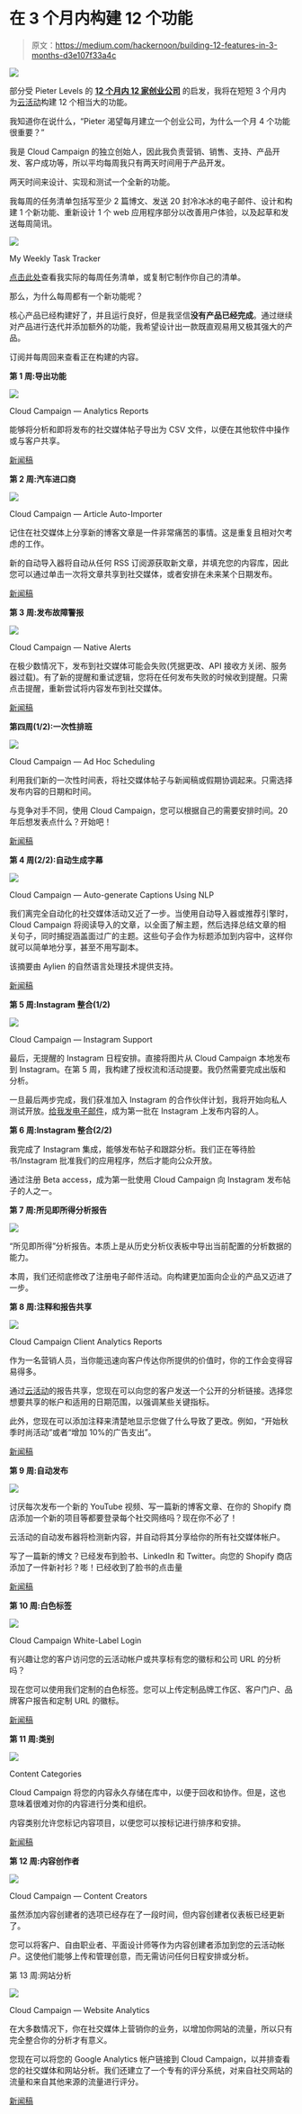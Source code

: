 # 在 3 个月内构建 12 个功能

> 原文：<https://medium.com/hackernoon/building-12-features-in-3-months-d3e107f33a4c>

![](img/60ebd6a1527bd88a90fe806ad7210ee1.png)

部分受 Pieter Levels 的 [**12 个月内 12 家创业公司**](https://levels.io/12-startups-12-months/) 的启发，我将在短短 3 个月内为[云活动](https://cloudcampaign.io)构建 12 个相当大的功能。

我知道你在说什么，“Pieter 渴望每月建立一个创业公司，为什么一个月 4 个功能很重要？”

我是 Cloud Campaign 的独立创始人，因此我负责营销、销售、支持、产品开发、客户成功等，所以平均每周我只有两天时间用于产品开发。

两天时间来设计、实现和测试一个全新的功能。

我每周的任务清单包括写至少 2 篇博文、发送 20 封冷冰冰的电子邮件、设计和构建 1 个新功能、重新设计 1 个 web 应用程序部分以改善用户体验，以及起草和发送每周简讯。

![](img/654a06d5356875a5d965d10f0fbc5fe0.png)

My Weekly Task Tracker

[点击此处](https://docs.google.com/spreadsheets/d/1Z-buKWlHPex5Q6sP8AY6dFUuN8OF1GKOTHkaEdL_IbA/edit?usp=sharing)查看我实际的每周任务清单，或复制它制作你自己的清单。

那么，为什么每周都有一个新功能呢？

核心产品已经构建好了，并且运行良好，但是我坚信**没有产品已经完成**。通过继续对产品进行迭代并添加额外的功能，我希望设计出一款既直观易用又极其强大的产品。

订阅并每周回来查看正在构建的内容。

**第 1 周:导出功能**

![](img/d1f6b72397f4d12e3cbae6cd39955842.png)

Cloud Campaign — Analytics Reports

能够将分析和即将发布的社交媒体帖子导出为 CSV 文件，以便在其他软件中操作或与客户共享。

[新闻稿](https://cloudcampaignhelp.zendesk.com/hc/en-us/articles/360001199132-Analytics-Reports)

**第 2 周:汽车进口商**

![](img/9bd51f352e8c0da1e21ec647240e531a.png)

Cloud Campaign — Article Auto-Importer

记住在社交媒体上分享新的博客文章是一件非常痛苦的事情。这是重复且相对欠考虑的工作。

新的自动导入器将自动从任何 RSS 订阅源获取新文章，并填充您的内容库，因此您可以通过单击一次将文章共享到社交媒体，或者安排在未来某个日期发布。

[新闻稿](https://cloudcampaignhelp.zendesk.com/hc/en-us/articles/360001199152-Automatically-Share-Your-Blog-Posts-on-Social-Media)

**第 3 周:发布故障警报**

![](img/b371d452d9137ce8c20170dd71426c19.png)

Cloud Campaign — Native Alerts

在极少数情况下，发布到社交媒体可能会失败(凭据更改、API 接收方关闭、服务器过载)。有了新的提醒和重试逻辑，您将在任何发布失败的时候收到提醒。只需点击提醒，重新尝试将内容发布到社交媒体。

[新闻稿](https://cloudcampaignhelp.zendesk.com/hc/en-us/articles/360001199272-Alerts-if-Posting-Fails)

**第四周(1/2):一次性排班**

![](img/a5259e2d42e0a26309c7d001c0fdff9c.png)

Cloud Campaign — Ad Hoc Scheduling

利用我们新的一次性时间表，将社交媒体帖子与新闻稿或假期协调起来。只需选择发布内容的日期和时间。

与竞争对手不同，使用 Cloud Campaign，您可以根据自己的需要安排时间。20 年后想发表点什么？开始吧！

[新闻稿](https://cloudcampaignhelp.zendesk.com/hc/en-us/articles/360001217751-One-Time-Scheduling)

**第 4 周(2/2):自动生成字幕**

![](img/f78de1f700c507cf6eb50fc7d3304663.png)

Cloud Campaign — Auto-generate Captions Using NLP

我们离完全自动化的社交媒体活动又近了一步。当使用自动导入器或推荐引擎时，Cloud Campaign 将阅读导入的文章，以全面了解主题，然后选择总结文章的相关句子，同时捕捉涵盖面过广的主题。这些句子会作为标题添加到内容中，这样你就可以简单地分享，甚至不用写副本。

该摘要由 Aylien 的自然语言处理技术提供支持。

[新闻稿](https://cloudcampaignhelp.zendesk.com/hc/en-us/articles/360001217771-Auto-Generated-Captions)

**第 5 周:Instagram 整合(1/2)**

![](img/11effdac4c87aee051de5eed4c1d8f90.png)

Cloud Campaign — Instagram Support

最后，无提醒的 Instagram 日程安排。直接将图片从 Cloud Campaign 本地发布到 Instagram。在第 5 周，我构建了授权流和活动提要。我仍然需要完成出版和分析。

一旦最后两步完成，我们获准加入 Instagram 的合作伙伴计划，我将开始向私人测试开放。[给我发电子邮件](mailto:rborn@cloudcampaign.io?subject=Add%20me%20to%20the%20Instagram%20Beta,%20please)，成为第一批在 Instagram 上发布内容的人。

**第 6 周:Instagram 整合(2/2)**

我完成了 Instagram 集成，能够发布帖子和跟踪分析。我们正在等待脸书/Instagram 批准我们的应用程序，然后才能向公众开放。

通过注册 Beta access，成为第一批使用 Cloud Campaign 向 Instagram 发布帖子的人之一。

**第 7 周:所见即所得分析报告**

![](img/6201591b8664e37671e9d647558a712a.png)

“所见即所得”分析报告。本质上是从历史分析仪表板中导出当前配置的分析数据的能力。

本周，我们还彻底修改了注册电子邮件活动。向构建更加面向企业的产品又迈进了一步。

**第 8 周:注释和报告共享**

![](img/d2cc0bf32ecf89427fe24dba72e2f39d.png)

Cloud Campaign Client Analytics Reports

作为一名营销人员，当你能迅速向客户传达你所提供的价值时，你的工作会变得容易得多。

通过[云活动](https://cloudcampaign.io)的报告共享，您现在可以向您的客户发送一个公开的分析链接。选择您想要共享的帐户和适用的日期范围，以强调某些关键指标。

此外，您现在可以添加注释来清楚地显示您做了什么导致了更改。例如，“开始秋季时尚活动”或者“增加 10%的广告支出”。

[新闻稿](https://cloudcampaignhelp.zendesk.com/hc/en-us/articles/360001219431)

**第 9 周:自动发布**

![](img/94a94ea73063eb235d6227eb657cc23c.png)

讨厌每次发布一个新的 YouTube 视频、写一篇新的博客文章、在你的 Shopify 商店添加一个新的项目等都要登录每个社交网络吗？现在你不必了！

云活动的自动发布器将检测新内容，并自动将其分享给你的所有社交媒体帐户。

写了一篇新的博文？已经发布到脸书、LinkedIn 和 Twitter。向您的 Shopify 商店添加了一件新衬衫？嘭！已经收到了脸书的点击量

[新闻稿](https://cloudcampaignhelp.zendesk.com/hc/en-us/articles/360001406771)

**第 10 周:白色标签**

![](img/fa6f6ef8d67ba69a733e0cf1940124e5.png)

Cloud Campaign White-Label Login

有兴趣让您的客户访问您的云活动帐户或共享标有您的徽标和公司 URL 的分析吗？

现在您可以使用我们定制的白色标签。您可以上传定制品牌工作区、客户门户、品牌客户报告和定制 URL 的徽标。

[新闻稿](https://cloudcampaignhelp.zendesk.com/hc/en-us/articles/360002346951)

**第 11 周:类别**

![](img/9e3e6937f202c01a929893f5aff2811f.png)

Content Categories

Cloud Campaign 将您的内容永久存储在库中，以便于回收和协作。但是，这也意味着很难对你的内容进行分类和组织。

内容类别允许您标记内容项目，以便您可以按标记进行排序和安排。

[新闻稿](https://cloudcampaignhelp.zendesk.com/hc/en-us/articles/360002347091)

**第 12 周:内容创作者**

![](img/9ae34944d2d59bdb8fd64d94474ed359.png)

Cloud Campaign — Content Creators

虽然添加内容创建者的选项已经存在了一段时间，但内容创建者仪表板已经更新了。

您可以将客户、自由职业者、平面设计师等作为内容创建者添加到您的云活动帐户。这使他们能够上传和管理创意，而无需访问任何日程安排或分析。

第 13 周:网站分析

![](img/daf7cdebd9dad42cd15ad4a20d413da7.png)

Cloud Campaign — Website Analytics

在大多数情况下，你在社交媒体上营销你的业务，以增加你网站的流量，所以只有完全整合你的分析才有意义。

您现在可以将您的 Google Analytics 帐户链接到 Cloud Campaign，以并排查看您的社交媒体和网站分析。我们还建立了一个专有的评分系统，对来自社交网站的流量和来自其他来源的流量进行评分。

[新闻稿](https://cloudcampaignhelp.zendesk.com/hc/en-us/articles/360002347871)